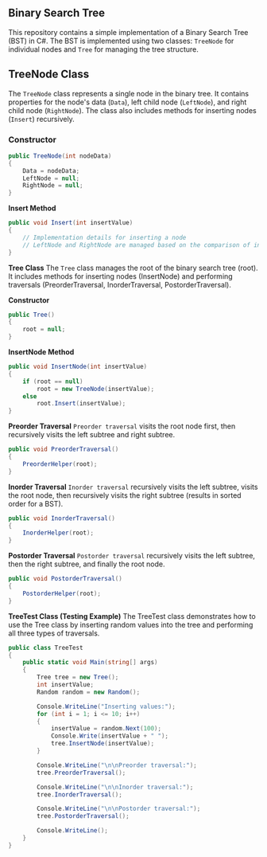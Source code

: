 ## Binary Search Tree

This repository contains a simple implementation of a Binary Search Tree (BST) in C#. The BST is implemented using two classes: `TreeNode` for individual nodes and `Tree` for managing the tree structure.

## TreeNode Class

The `TreeNode` class represents a single node in the binary tree. It contains properties for the node's data (`Data`), left child node (`LeftNode`), and right child node (`RightNode`). The class also includes methods for inserting nodes (`Insert`) recursively.

### Constructor

```csharp
public TreeNode(int nodeData)
{
    Data = nodeData;
    LeftNode = null;
    RightNode = null;
}
```
**Insert Method**
``` csharp
public void Insert(int insertValue)
{
    // Implementation details for inserting a node
    // LeftNode and RightNode are managed based on the comparison of insertValue with Data.
}
``` 
**Tree Class**
The `Tree` class manages the root of the binary search tree (root). It includes methods for inserting nodes (InsertNode) and performing traversals (PreorderTraversal, InorderTraversal, PostorderTraversal).

**Constructor**
``` csharp
public Tree()
{
    root = null;
}
```
**InsertNode Method**
``` csharp
public void InsertNode(int insertValue)
{
    if (root == null)
        root = new TreeNode(insertValue);
    else
        root.Insert(insertValue);
}
```
**Preorder Traversal**
`Preorder traversal` visits the root node first, then recursively visits the left subtree and right subtree.

``` csharp
public void PreorderTraversal()
{
    PreorderHelper(root);
}
```
**Inorder Traversal**
`Inorder traversal` recursively visits the left subtree, visits the root node, then recursively visits the right subtree (results in sorted order for a BST).

``` csharp
public void InorderTraversal()
{
    InorderHelper(root);
}
```
**Postorder Traversal**
`Postorder traversal` recursively visits the left subtree, then the right subtree, and finally the root node.

``` csharp
public void PostorderTraversal()
{
    PostorderHelper(root);
}
```
**TreeTest Class (Testing Example)**
The TreeTest class demonstrates how to use the Tree class by inserting random values into the tree and performing all three types of traversals.
``` csharp
public class TreeTest
{
    public static void Main(string[] args)
    {
        Tree tree = new Tree();
        int insertValue;
        Random random = new Random();

        Console.WriteLine("Inserting values:");
        for (int i = 1; i <= 10; i++)
        {
            insertValue = random.Next(100);
            Console.Write(insertValue + " ");
            tree.InsertNode(insertValue);
        }

        Console.WriteLine("\n\nPreorder traversal:");
        tree.PreorderTraversal();

        Console.WriteLine("\n\nInorder traversal:");
        tree.InorderTraversal();

        Console.WriteLine("\n\nPostorder traversal:");
        tree.PostorderTraversal();

        Console.WriteLine();
    }
}
```
